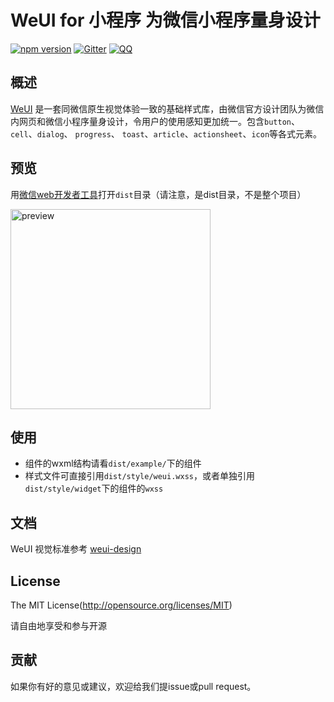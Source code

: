 WeUI for 小程序 为微信小程序量身设计  
=====

[![npm version](https://img.shields.io/npm/v/weui-wxss.svg)](https://www.npmjs.org/package/weui-wxss)
[![Gitter](https://badges.gitter.im/weui/weui.svg)](https://gitter.im/weui/weui?utm_source=badge&utm_medium=badge&utm_campaign=pr-badge)
[![QQ](http://pub.idqqimg.com/wpa/images/group.png)](http://jq.qq.com/?_wv=1027&k=413HLfV)

## 概述

[WeUI](https://github.com/weui/weui) 是一套同微信原生视觉体验一致的基础样式库，由微信官方设计团队为微信内网页和微信小程序量身设计，令用户的使用感知更加统一。包含`button`、`cell`、`dialog`、 `progress`、 `toast`、`article`、`actionsheet`、`icon`等各式元素。


## 预览

用[微信web开发者工具](https://mp.weixin.qq.com/debug/wxadoc/dev/devtools/download.html)打开`dist`目录（请注意，是dist目录，不是整个项目）

<img src='https://cloud.githubusercontent.com/assets/2395166/20168869/48a75b02-a75f-11e6-89aa-503d65c8ad8e.png' width='320' alt='preview' />


## 使用

- 组件的wxml结构请看`dist/example/`下的组件
- 样式文件可直接引用`dist/style/weui.wxss`，或者单独引用`dist/style/widget`下的组件的`wxss`


## 文档

WeUI 视觉标准参考 [weui-design](https://github.com/weui/weui-design)


## License
The MIT License(http://opensource.org/licenses/MIT)

请自由地享受和参与开源


## 贡献

如果你有好的意见或建议，欢迎给我们提issue或pull request。
